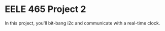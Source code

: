 # EELE 465 Project 2

In this project, you'll bit-bang i2c and communicate with a real-time clock.

